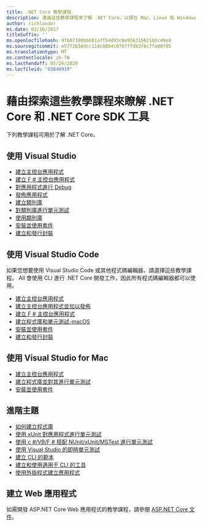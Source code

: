 ```yaml
---
title: .NET Core 教學課程
description: 遵循這些教學課程來了解 .NET Core，以便在 Mac、Linux 和 Windows 上建置應用程式和程式庫。
author: richlander
ms.date: 03/16/2017
titleSuffix: ''
ms.openlocfilehash: 9fb87180bb001a7f54d93c6e95631562103c49e8
ms.sourcegitcommit: e5772b3ddcc114c80b4c9767ffdb3f6c7fad8f05
ms.translationtype: MT
ms.contentlocale: zh-TW
ms.lasthandoff: 05/26/2020
ms.locfileid: "83840919"
---
```

# <a name="learn-net-core-and-the-net-core-sdk-tools-by-exploring-these-tutorials"></a>藉由探索這些教學課程來瞭解 .NET Core 和 .NET Core SDK 工具

下列教學課程可用於了解 .NET Core。

## <a name="use-visual-studio"></a>使用 Visual Studio

- [建立主控台應用程式](with-visual-studio.md)
- [建立 F # 主控台應用程式](../../fsharp/get-started/get-started-visual-studio.md)
- [對應用程式進行 Debug](debugging-with-visual-studio.md)
- [發佈應用程式](publishing-with-visual-studio.md)
- [建立類別庫](library-with-visual-studio.md)
- [對類別庫進行單元測試](testing-library-with-visual-studio.md)
- [使用類別庫](consuming-library-with-visual-studio.md)
- [安裝並使用套件](/nuget/quickstart/install-and-use-a-package-in-visual-studio)
- [建立和發行封裝](/nuget/quickstart/create-and-publish-a-package-using-visual-studio)

## <a name="use-visual-studio-code"></a>使用 Visual Studio Code

如果您想要使用 Visual Studio Code 或其他程式碼編輯器，請選擇這些教學課程。 All 會使用 CLI 進行 .NET Core 開發工作，因此所有程式碼編輯器都可以使用。

- [建立主控台應用程式](with-visual-studio-code.md)
- [建立主控台應用程式並加以發佈](cli-create-console-app.md)
- [建立 F # 主控台應用程式](../../fsharp/get-started/get-started-vscode.md)
- [建立程式庫和單元測試-macOS](using-on-macos.md)
- [安裝並使用套件](/nuget/quickstart/install-and-use-a-package-using-the-dotnet-cli)
- [建立和發行封裝](/nuget/quickstart/create-and-publish-a-package-using-the-dotnet-cli)

## <a name="use-visual-studio-for-mac"></a>使用 Visual Studio for Mac

- [建立主控台應用程式](using-on-mac-vs.md)
- [建立程式庫並對其進行單元測試](using-on-mac-vs-full-solution.md)
- [安裝並使用套件](/nuget/quickstart/install-and-use-a-package-in-visual-studio-mac)

## <a name="advanced-topics"></a>進階主題

- [如何建立程式庫](libraries.md)
- [使用 xUnit 對應用程式進行單元測試](testing-with-cli.md)
- [使用 c #/VB/F # 搭配 NUnit/xUnit/MSTest 進行單元測試](../testing/index.md)
- [使用 Visual Studio 的即時單元測試](/visualstudio/test/live-unit-testing-start)
- [建立 CLI 的範本](cli-templates-create-item-template.md)
- [建立和使用適用于 CLI 的工具](../tools/global-tools-how-to-create.md)
- [使用外掛程式建立應用程式](creating-app-with-plugin-support.md)

## <a name="create-web-apps"></a>建立 Web 應用程式

如需開發 ASP.NET Core Web 應用程式的教學課程，請參閱 [ASP.NET Core 文件](/aspnet/core/)。
